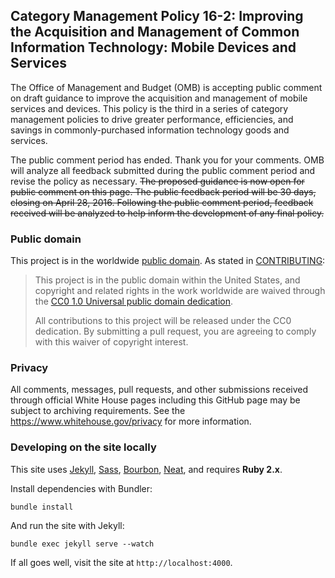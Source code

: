## Category Management Policy 16-2:  Improving the Acquisition and Management of Common Information Technology: Mobile Devices and Services

The Office of Management and Budget (OMB) is accepting public comment on draft guidance to improve the acquisition and management of mobile services and devices. This policy is the third in a series of category management policies to drive greater performance, efficiencies, and savings in commonly-purchased information technology goods and services.

The public comment period has ended. Thank you for your comments. OMB will analyze all feedback submitted during the public comment period and revise the policy as necessary.
~~The proposed guidance is now open for public comment on this page. The public feedback period will be 30 days, closing on April 28, 2016. Following the public comment period, feedback received will be analyzed to help inform the development of any final policy.~~

### Public domain

This project is in the worldwide [public domain](LICENSE.md). As stated in [CONTRIBUTING](CONTRIBUTING.md):

> This project is in the public domain within the United States, and copyright and related rights in the work worldwide are waived through the [CC0 1.0 Universal public domain dedication](https://creativecommons.org/publicdomain/zero/1.0/).
>
> All contributions to this project will be released under the CC0 dedication. By submitting a pull request, you are agreeing to comply with this waiver of copyright interest.

### Privacy

All comments, messages, pull requests, and other submissions received through official White House pages including this GitHub page may be subject to archiving requirements. See the https://www.whitehouse.gov/privacy for more information.

### Developing on the site locally

This site uses [Jekyll](http://jekyllrb.com), [Sass](http://sass-lang.com), [Bourbon](http://bourbon.io), [Neat](http://neat.bourbon.io), and requires **Ruby 2.x**.

Install dependencies with Bundler:

```
bundle install
```

And run the site with Jekyll:

```
bundle exec jekyll serve --watch
```

If all goes well, visit the site at `http://localhost:4000`.
